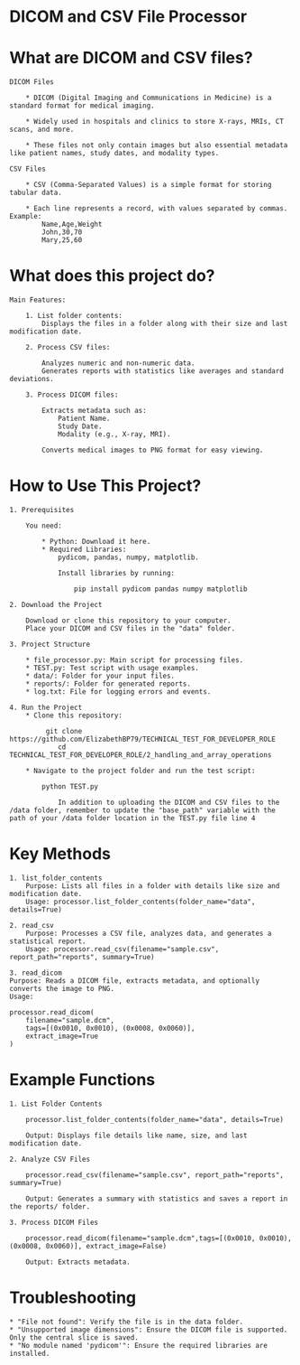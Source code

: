 # DICOM and CSV File Processor

# What are DICOM and CSV files?

    DICOM Files

        * DICOM (Digital Imaging and Communications in Medicine) is a standard format for medical imaging.

        * Widely used in hospitals and clinics to store X-rays, MRIs, CT scans, and more.

        * These files not only contain images but also essential metadata like patient names, study dates, and modality types.

    CSV Files

        * CSV (Comma-Separated Values) is a simple format for storing tabular data.

        * Each line represents a record, with values separated by commas. Example:
            Name,Age,Weight
            John,30,70
            Mary,25,60

# What does this project do?

    Main Features:

        1. List folder contents:
            Displays the files in a folder along with their size and last modification date.

        2. Process CSV files:

            Analyzes numeric and non-numeric data.
            Generates reports with statistics like averages and standard deviations.

        3. Process DICOM files:

            Extracts metadata such as:
                Patient Name.
                Study Date.
                Modality (e.g., X-ray, MRI).

            Converts medical images to PNG format for easy viewing.

# How to Use This Project?

    1. Prerequisites

        You need:

            * Python: Download it here.
            * Required Libraries:
                pydicom, pandas, numpy, matplotlib.

                Install libraries by running:

                    pip install pydicom pandas numpy matplotlib

    2. Download the Project

        Download or clone this repository to your computer.
        Place your DICOM and CSV files in the "data" folder.

    3. Project Structure

        * file_processor.py: Main script for processing files.
        * TEST.py: Test script with usage examples.
        * data/: Folder for your input files.
        * reports/: Folder for generated reports.
        * log.txt: File for logging errors and events.

    4. Run the Project
        * Clone this repository:

             git clone https://github.com/ElizabethBP79/TECHNICAL_TEST_FOR_DEVELOPER_ROLE
                cd TECHNICAL_TEST_FOR_DEVELOPER_ROLE/2_handling_and_array_operations

        * Navigate to the project folder and run the test script:

            python TEST.py

                In addition to uploading the DICOM and CSV files to the /data folder, remember to update the "base_path" variable with the path of your /data folder location in the TEST.py file line 4

# Key Methods

    1. list_folder_contents
        Purpose: Lists all files in a folder with details like size and modification date.
        Usage: processor.list_folder_contents(folder_name="data", details=True)
    
    2. read_csv
        Purpose: Processes a CSV file, analyzes data, and generates a statistical report.
        Usage: processor.read_csv(filename="sample.csv", report_path="reports", summary=True)
    
    3. read_dicom
    Purpose: Reads a DICOM file, extracts metadata, and optionally converts the image to PNG.
    Usage:

    processor.read_dicom(
        filename="sample.dcm",
        tags=[(0x0010, 0x0010), (0x0008, 0x0060)],
        extract_image=True
    )
# Example Functions

    1. List Folder Contents

        processor.list_folder_contents(folder_name="data", details=True)

        Output: Displays file details like name, size, and last modification date.

    2. Analyze CSV Files

        processor.read_csv(filename="sample.csv", report_path="reports", summary=True)

        Output: Generates a summary with statistics and saves a report in the reports/ folder.

    3. Process DICOM Files

        processor.read_dicom(filename="sample.dcm",tags=[(0x0010, 0x0010), (0x0008, 0x0060)], extract_image=False)

        Output: Extracts metadata.

# Troubleshooting
    * "File not found": Verify the file is in the data folder.
    * "Unsupported image dimensions": Ensure the DICOM file is supported. Only the central slice is saved.
    * "No module named 'pydicom'": Ensure the required libraries are installed.